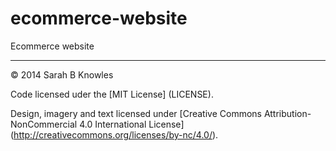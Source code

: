 ecommerce-website
=================

Ecommerce website 

---

© 2014 Sarah B Knowles 

Code licensed uder the  [MIT License] (LICENSE). 

Design, imagery and text licensed under [Creative Commons Attribution-NonCommercial 4.0 International License] (http://creativecommons.org/licenses/by-nc/4.0/).


